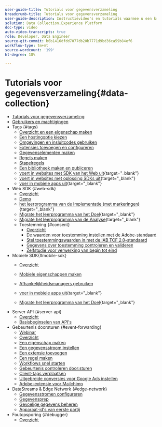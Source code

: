 ```yaml
---
user-guide-title: Tutorials voor gegevensverzameling
breadcrumb-title: Tutorials voor gegevensverzameling
user-guide-description: Instructievideo's en tutorials waarmee u een krachtige gebruiker van gegevensverzameling in Experience Platform wordt.
solution: Data Collection,Experience Platform
doc-type: video
auto-video-transcripts: true
role: Developer, Data Engineer
source-git-commit: b6b1416dfdd7077db20b7771d9bd36ca59b84ef6
workflow-type: tm+mt
source-wordcount: '199'
ht-degree: 18%

---
```



# Tutorials voor gegevensverzameling{#data-collection}

+ [Tutorials voor gegevensverzameling](overview.md)
+ [Gebruikers en machtigingen](admin/users-and-permissions.md)
+ Tags {#tags}
   + [Overzicht en een eigenschap maken](tags/create-a-property.md)
   + [Een hostingoptie kiezen](tags/choose-a-hosting-option.md)
   + [Omgevingen en insluitcodes gebruiken](tags/use-environments-and-embed-codes.md)
   + [Extensies toevoegen en configureren](tags/add-and-configure-extensions.md)
   + [Gegevenselementen maken](tags/create-data-elements.md)
   + [Regels maken](tags/build-rules.md)
   + [Stapelregels](tags/stack-rules.md)
   + [Een bibliotheek maken en publiceren](tags/build-and-publish-a-library.md)
   + [&#x200B; voert in websites met SDK van het Web uit](https://experienceleague.adobe.com/nl/docs/platform-learn/implement-web-sdk/overview){target="_blank"}
   + [&#x200B; voert in websites met oplossing SDKs uit](https://experienceleague.adobe.com/docs/platform-learn/implement-in-websites/overview.html?lang=nl-NL){target="_blank"}
   + [&#x200B; voer in mobiele apps  uit](https://experienceleague.adobe.com/nl/docs/platform-learn/implement-mobile-sdk/overview){target="_blank"}
+ Web SDK {#web-sdk}
   + [Overzicht](web-sdk/overview.md)
   + [Demo](web-sdk/demo.md)
   + [&#x200B; het leerprogramma van de Implementatie (met markeringen)](https://experienceleague.adobe.com/nl/docs/platform-learn/implement-web-sdk/overview){target="_blank"}
   + [&#x200B; Migrate het leerprogramma van het Doel](https://experienceleague.adobe.com/nl/docs/platform-learn/migrate-target-to-websdk/introduction){target="_blank"}
   + [&#x200B; Migrate het leerprogramma van de Analyse](https://experienceleague.adobe.com/nl/docs/platform-learn/migrate-analytics-to-websdk/migration-to-websdk-overview){target="_blank"}
   + Toestemming {#consent}
      + [Overzicht](web-sdk/consent/overview.md)
      + [De waarden voor toestemming instellen met de Adobe-standaard](web-sdk/consent/set-consent-adobe.md)
      + [Stel toestemmingswaarden in met de IAB TCF 2.0-standaard](web-sdk/consent/set-consent-iab.md)
      + [Gegevens over toestemming controleren en valideren](web-sdk/consent/inspect.md)
      + [Zelfstudie voor verwerking van begin tot eind](web-sdk/consent/tutorial.md)
+ Mobiele SDK{#mobile-sdk}
   + [Overzicht](mobile-sdk/overview.md)
   + [Mobiele eigenschappen maken](mobile-sdk/create-mobile-properties.md)
   + [Afhankelijkheidsmanagers gebruiken](mobile-sdk/use-dependency-managers.md)
   + [&#x200B; voer in mobiele apps  uit](https://experienceleague.adobe.com/nl/docs/platform-learn/implement-mobile-sdk/overview){target="_blank"}

   + [&#x200B; Migrate het leerprogramma van het Doel](https://experienceleague.adobe.com/nl/docs/platform-learn/migrate-target-to-mobile-sdk-decisioning/overview){target="_blank"}
+ Server-API {#server-api}
   + [Overzicht](server-api/overview.md)
   + [Basisbeginselen van API&#39;s](server-api/introduction.md)
+ Gebeurtenis doorsturen {#event-forwarding}
   + [Webinar](event-forwarding/webinar.md)
   + [Overzicht](event-forwarding/overview.md)
   + [Een eigenschap maken](event-forwarding/create-a-property.md)
   + [Een gegevensstroom instellen](event-forwarding/set-up-a-datastream.md)
   + [Een extensie toevoegen](event-forwarding/add-an-extension.md)
   + [Een regel maken](event-forwarding/create-a-rule.md)
   + [Workflows snel starten](event-forwarding/quick-start-workflows.md)
   + [Gebeurtenis controleren door:sturen](event-forwarding/monitor.md)
   + [Client-tags verplaatsen](event-forwarding/consider-moving-tags.md)
   + [Uitgebreide conversies voor Google Ads instellen](event-forwarding/set-up-google-ads-enhanced-conversions.md)
   + [Adobe-extensie voor Mailchimp](event-forwarding/adobe-extension-for-mailchimp.md)
+ DataStreams &amp; Edge Network {#edge-network}
   + [Gegevensstromen configureren](edge/configure-datastreams.md)
   + [Gegevensprep](edge/data-prep.md)
   + [Gevoelige gegevens beheren](edge/manage-sensitive-data-in-datastreams.md)
   + [Apparaat-id&#39;s van eerste partij](edge/generate-first-party-device-ids.md)
+ Foutopsporing {#debugger}
   + [Overzicht](debugger/overview.md)
